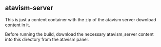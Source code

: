 ## atavism-server

This is just a content container with the zip of the atavism server download
content in it.

Before running the build, download the necessary atavism_server content
into this directory from the atavism panel.